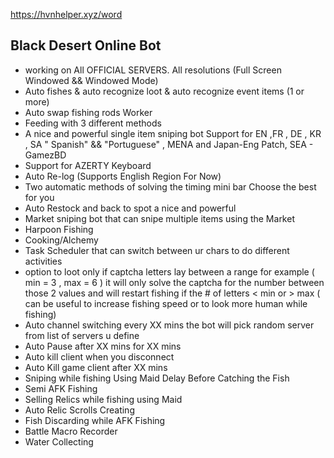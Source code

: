 https://hvnhelper.xyz/word
## **Black Desert Online Bot**

 - working on All OFFICIAL SERVERS.  All resolutions (Full Screen
   Windowed && Windowed Mode) 
  - Auto fishes & auto recognize loot & auto recognize event items (1 or more)  
  - Auto swap fishing rods  Worker
  - Feeding with 3 different methods  
  - A nice and powerful single item sniping bot  Support for EN ,FR , DE , KR , SA " Spanish" && "Portuguese" , MENA and Japan-Eng Patch, SEA - GamezBD 
  - Support for AZERTY Keyboard  
  - Auto Re-log (Supports English Region For Now)  
  - Two automatic methods of solving the timing mini bar Choose the best for you  
  - Auto Restock and back to spot  a nice and powerful
  - Market sniping bot that can snipe multiple items using the Market
   - Harpoon Fishing 
   - Cooking/Alchemy 
   - Task Scheduler that can switch between ur chars to do different activities 
   - option to loot only if captcha letters lay between a range for example ( min = 3 , max = 6 ) it will only solve the captcha for the number between those 2 values and will restart fishing if the # of letters < min or > max ( can be useful to increase fishing speed or to look more human while fishing)
   - Auto channel switching every XX mins the bot will pick random server from list of servers u define  
   - Auto Pause after XX mins for XX mins 
   - Auto kill client when you disconnect  
   - Auto Kill game client after XX mins  
   - Sniping while fishing Using Maid  Delay Before Catching the Fish  
   - Semi AFK Fishing  
   - Selling Relics while fishing using Maid  
   - Auto Relic Scrolls Creating  
   - Fish Discarding while AFK Fishing  
   - Battle Macro Recorder  
   - Water Collecting
